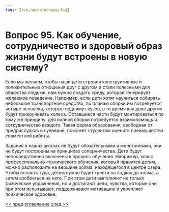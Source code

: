 ```yaml
---
tags: [tvp,проектвенера,faq]
---
```

# Вопрос 95. Как обучение, сотрудничество и здоровый образ жизни будут встроены в новую систему?

Если мы желаем, чтобы наши дети строили конструктивные и положительные отношения друг с другом и стали полезными для общества людьми, нам нужно создать среду, которая генерирует желаемое поведение. Например, если дети хотят научиться собирать небольшое транспортное средство, по планам сборки им потребуется четыре человека, которые поднимут кузов, в то время как двое других будут прикручивать колеса. Оставшиеся части будут монтироваться по тому же принципу: для полной сборки потребуется взаимопомощь и сотрудничество каждого. Такая форма образования, свободная от предрассудков и суеверий, поможет студентам оценить преимущества совместной работы.

Задания в наших школах не будут обязательными и монотонными, они не будут построены на принципах соперничества. Дети будут непосредственно включены в процесс обучения. Например, класс профессионально-технического обучения, который нравится детям, можно расположить на вершине холма, находящегося в центре озера. Чтобы попасть туда, детям нужно будет грести на лодках до холма, а затем взобраться на него. При этом дети выполняют не только физические упражнения, но и достигают цели, чувства, которые они при этом испытывают, поддерживают мотивацию и укрепляет психическое здоровье.

[<< пред](Вопрос%2094.%20Какой%20будет%20система%20образования.md) [оглавление](FAQ%20%D0%BF%D0%BE%20%D0%BF%D1%80%D0%BE%D0%B5%D0%BA%D1%82%D1%83%20%C2%AB%D0%92%D0%B5%D0%BD%D0%B5%D1%80%D0%B0%C2%BB.md) [след >>](Вопрос%2096.%20Как%20насчет%20питания%20Будут%20ли%20люди%20есть%20мясо.md)
